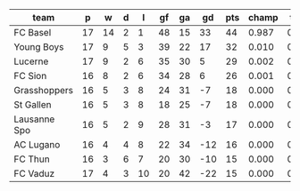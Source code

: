 |     team     | p  | w  | d | l  | gf | ga | gd  | pts | champ | top2  | top3  | top4  |  5-7  | bot4  | bot3  | bot2  |
|--------------|----|----|---|----|----|----|-----|-----|-------|-------|-------|-------|-------|-------|-------|-------|
| FC Basel     | 17 | 14 | 2 |  1 | 48 | 15 |  33 |  44 | 0.987 | 0.999 | 1.000 | 1.000 | 0.000 | 0.000 | 0.000 | 0.000|
| Young Boys   | 17 |  9 | 5 |  3 | 39 | 22 |  17 |  32 | 0.010 | 0.645 | 0.889 | 0.981 | 0.019 | 0.001 | 0.000 | 0.000|
| Lucerne      | 17 |  9 | 2 |  6 | 35 | 30 |   5 |  29 | 0.002 | 0.168 | 0.506 | 0.857 | 0.139 | 0.016 | 0.004 | 0.001|
| FC Sion      | 16 |  8 | 2 |  6 | 34 | 28 |   6 |  26 | 0.001 | 0.178 | 0.535 | 0.862 | 0.133 | 0.016 | 0.005 | 0.001|
| Grasshoppers | 16 |  5 | 3 |  8 | 24 | 31 |  -7 |  18 | 0.000 | 0.002 | 0.014 | 0.063 | 0.575 | 0.547 | 0.363 | 0.191|
| St Gallen    | 16 |  5 | 3 |  8 | 18 | 25 |  -7 |  18 | 0.000 | 0.002 | 0.013 | 0.058 | 0.562 | 0.586 | 0.380 | 0.203|
| Lausanne Spo | 16 |  5 | 2 |  9 | 28 | 31 |  -3 |  17 | 0.000 | 0.005 | 0.034 | 0.130 | 0.648 | 0.384 | 0.223 | 0.106|
| AC Lugano    | 16 |  4 | 4 |  8 | 22 | 34 | -12 |  16 | 0.000 | 0.001 | 0.006 | 0.027 | 0.431 | 0.731 | 0.542 | 0.343|
| FC Thun      | 16 |  3 | 6 |  7 | 20 | 30 | -10 |  15 | 0.000 | 0.001 | 0.004 | 0.022 | 0.381 | 0.769 | 0.598 | 0.387|
| FC Vaduz     | 17 |  4 | 3 | 10 | 20 | 42 | -22 |  15 | 0.000 | 0.000 | 0.000 | 0.002 | 0.113 | 0.950 | 0.886 | 0.768|
